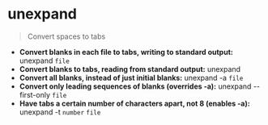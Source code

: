# unexpand
> Convert spaces to tabs
- **Convert blanks in each file to tabs, writing to standard output:**
unexpand `file`
- **Convert blanks to tabs, reading from standard output:**
unexpand
- **Convert all blanks, instead of just initial blanks:**
unexpand -a `file`
- **Convert only leading sequences of blanks (overrides -a):**
unexpand --first-only `file`
- **Have tabs a certain number of characters apart, not 8 (enables -a):**
unexpand -t `number` `file`
